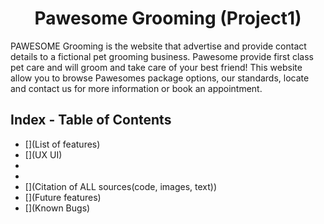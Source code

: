 <h1 align="center"> Pawesome Grooming (Project1)</h1>

PAWESOME Grooming is the website that advertise and provide contact details to a fictional pet grooming business. Pawesome provide first class pet care and will groom and take care of your best friend!
This website allow you to browse Pawesomes package options, our standards, locate and contact us for more information or book an appointment. 
## Index - Table of Contents
* [](List of features)
* [](UX UI)
* [](Testing)
* [](Deployment)
* [](Citation of ALL sources(code,
images, text))
* [](Future features)
* [](Known Bugs)
